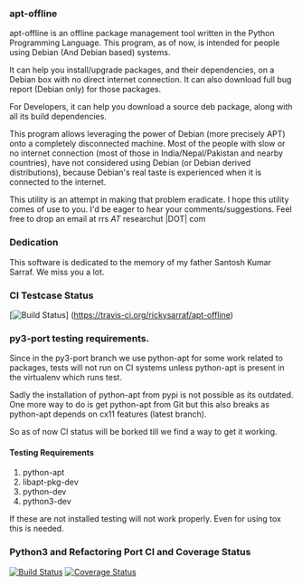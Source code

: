 ### apt-offline

apt-offline is an offline package management tool written in the
Python Programming Language. This program, as of now, is intended for
people using Debian (And Debian based) systems.

It can help you install/upgrade packages, and their dependencies, on a
Debian box with no direct internet connection. It can also download
full bug report (Debian only) for those packages.

For Developers, it can help you download a source deb package, along
with all its build dependencies.

This program allows leveraging the power of Debian (more precisely
APT) onto a completely disconnected machine. Most of the people with
slow or no internet connection (most of those in India/Nepal/Pakistan
and nearby countries), have not considered using Debian (or Debian
derived distributions), because Debian's real taste is experienced
when it is connected to the internet.

This utility is an attempt in making that problem eradicate. I hope
this utility comes of use to you. I'd be eager to hear your
comments/suggestions. Feel free to drop an email at rrs _AT_
researchut |DOT| com

### Dedication
This software is dedicated to the memory of my father Santosh Kumar
Sarraf. We miss you a lot.



### CI Testcase Status
[![Build Status](https://travis-ci.org/rickysarraf/apt-offline.svg?branch=master)]
(https://travis-ci.org/rickysarraf/apt-offline)

### py3-port testing requirements.

Since in the py3-port branch we use python-apt for some work related
to packages, tests will not run on CI systems unless python-apt is
present in the virtualenv which runs test.

Sadly the installation of python-apt from pypi is not possible as its
outdated. One more way to do is get python-apt from Git but this also
breaks as python-apt depends on cx11 features (latest branch).

So as of now CI status will be borked till we find a way to get it
working.

#### Testing Requirements
1. python-apt
2. libapt-pkg-dev
3. python-dev
4. python3-dev

If these are not installed testing will not work properly. Even for
using tox this is needed.

### Python3 and Refactoring Port CI and Coverage Status
[![Build Status](https://travis-ci.org/copyninja/apt-offline.svg?branch=py3-port)](https://travis-ci.org/copyninja/apt-offline)
[![Coverage Status](https://coveralls.io/repos/copyninja/apt-offline/badge.svg?branch=py3-port&service=github)](https://coveralls.io/github/copyninja/apt-offline?branch=py3-port)
